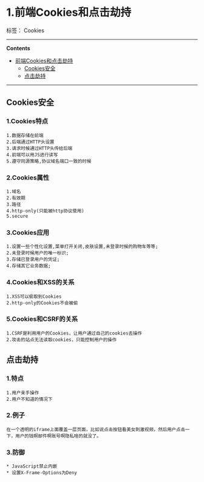 # 1.前端Cookies和点击劫持

标签： Cookies

----

**Contents**

- [前端Cookies和点击劫持](#前端Cookies和点击劫持)
    - [Cookies安全](#Cookies安全)
    - [点击劫持](#点击劫持)


----



## Cookies安全
### 1.Cookies特点
    1.数据存储在前端
    2.后端通过HTTP头设置
    3.请求时候通过HTTP头传给后端
    4.前端可以用JS进行读写
    5.遵守同源策略,协议域名端口一致的时候
	
### 2.Cookies属性
    1.域名
    2.有效期
    3.路径
    4.http-only(只能被http协议使用)
    5.secure

### 3.Cookies应用
    1.设置一些个性化设置,菜单打开关闭,皮肤设置,未登录时候的购物车等等;
    2.未登录时候用户的唯一标识;
    3.存储已登录用户的凭证;
    4.存储其它业务数据;

### 4.Cookies和XSS的关系
    1.XSS可以偷取到Cookies
    2.http-only的Cookies不会被偷

### 5.Cookies和CSRF的关系
    1.CSRF是利用用户的Cookies，让用户通过自己的cookies去操作
    2.攻击的站点无法读取cookies，只能控制用户的操作


## 点击劫持

### 1.特点
    1.用户亲手操作
    2.用户不知道的情况下

### 2.例子
    在一个透明的iframe上面覆盖一层页面，比如说点击按钮看美女刺激视频，然后用户点击一下，用户的钱啊邮件啊账号啊隐私啥的就没了。

### 3.防御
    * JavaScript禁止内嵌
    * 设置X-Frame-Options为Deny
